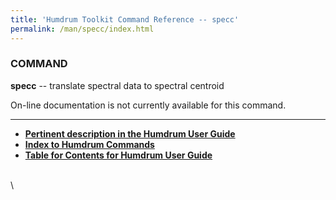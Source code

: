```yaml
---
title: 'Humdrum Toolkit Command Reference -- specc'
permalink: /man/specc/index.html
---
```


### COMMAND

**specc** -- translate spectral data to spectral centroid

On-line documentation is not currently available for this command.

------------------------------------------------------------------------



-   [**Pertinent description in the Humdrum User
    Guide**](../guide34.html#Interval_Vectors_Using_the_iv_Command)
-   [**Index to Humdrum Commands**](../commands.toc.html)
-   [**Table for Contents for Humdrum User Guide**](../guide.toc.html)

\
\
